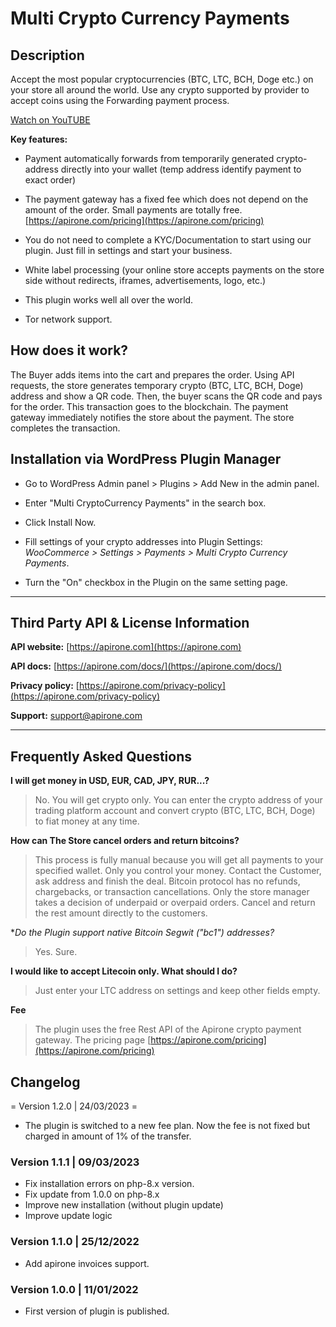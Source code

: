 # Multi Crypto Currency Payments

## Description

Accept the most popular cryptocurrencies (BTC, LTC, BCH, Doge etc.) on your store all around the world. Use any crypto supported by provider to accept coins using the Forwarding payment process.

[Watch on YouTUBE](https://www.youtube.com/watch?v=SKvp_K_FdDU)

**Key features:**

* Payment automatically forwards from temporarily generated crypto-address directly into your wallet (temp address identify payment to exact order)

* The payment gateway has a fixed fee which does not depend on the amount of the order. Small payments are totally free. [https://apirone.com/pricing](https://apirone.com/pricing)
  
* You do not need to complete a KYC/Documentation to start using our plugin. Just fill in settings and start your business.

* White label processing (your online store accepts payments on the store side without redirects, iframes, advertisements, logo, etc.)

* This plugin works well all over the world.

* Tor network support.

## How does it work?

The Buyer adds items into the cart and prepares the order.
Using API requests, the store generates temporary crypto (BTC, LTC, BCH, Doge) address and show a QR code.
Then, the buyer scans the QR code and pays for the order. This transaction goes to the blockchain.
The payment gateway immediately notifies the store about the payment.
The store completes the transaction.

## Installation via WordPress Plugin Manager

* Go to WordPress Admin panel > Plugins > Add New in the admin panel.

* Enter "Multi CryptoCurrency Payments" in the search box.

* Click Install Now.

* Fill settings of your crypto addresses into Plugin Settings: *WooCommerce > Settings > Payments > Multi Crypto Currency Payments*.

* Turn the "On" checkbox in the Plugin on the same setting page.

___

## Third Party API & License Information

**API website:** [https://apirone.com](https://apirone.com)

**API docs:** [https://apirone.com/docs/](https://apirone.com/docs/)

**Privacy policy:** [https://apirone.com/privacy-policy](https://apirone.com/privacy-policy)

**Support:** <support@apirone.com>
___

## Frequently Asked Questions ##

**I will get money in USD, EUR, CAD, JPY, RUR...?**

>No. You will get crypto only. You can enter the crypto address of your trading platform account and convert crypto (BTC, LTC, BCH, Doge) to fiat money at any time.

**How can The Store cancel orders and return bitcoins?**
> This process is fully manual because you will get all payments to your specified wallet. Only you control your money. Contact the Customer, ask address and finish the deal.
Bitcoin protocol has no refunds, chargebacks, or transaction cancellations.
Only the store manager takes a decision of underpaid or overpaid orders.
Cancel and return the rest amount directly to the customers.

**Do the Plugin support native Bitcoin Segwit ("bc1") addresses?*
>Yes. Sure.

**I would like to accept Litecoin only. What should I do?**
>Just enter your LTC address on settings and keep other fields empty.

**Fee**
>The plugin uses the free Rest API of the Apirone crypto payment gateway. The pricing page [https://apirone.com/pricing](https://apirone.com/pricing)

## Changelog ##

= Version 1.2.0 | 24/03/2023 =
- The plugin is switched to a new fee plan.
  Now the fee is not fixed but charged in amount of 1% of the transfer.
### Version 1.1.1 | 09/03/2023 ###
- Fix installation errors on php-8.x version.
- Fix update from 1.0.0 on php-8.x
- Improve new installation (without plugin update)
- Improve update logic

### Version 1.1.0 | 25/12/2022 ###
- Add apirone invoices support.

### Version 1.0.0 | 11/01/2022 ###
- First version of plugin is published.
